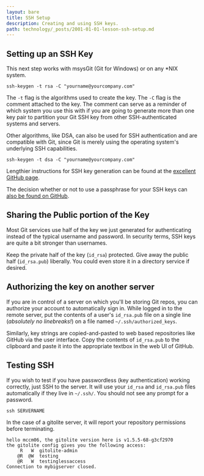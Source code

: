 ```yaml
---
layout: bare
title: SSH Setup
description: Creating and using SSH keys.
path: technology/_posts/2001-01-01-lesson-ssh-setup.md
---
```


## Setting up an SSH Key
This next step works with msysGit (Git for Windows) or on any *NIX system.

    ssh-keygen -t rsa -C "yourname@yourcompany.com"
  
The `-t` flag is the algorithms used to create the key. The `-C` flag is the comment attached to the key. The comment can serve as a reminder of which system you use this with if you are going to generate more than one key pair to partition your Git SSH key from other SSH-authenticated systems and servers.
  
Other algorithms, like DSA, can also be used for SSH authentication and are compatible with Git, since Git is merely using the operating system's underlying SSH capabilities.

    ssh-keygen -t dsa -C "yourname@yourcompany.com"

Lengthier instructions for SSH key generation can be found at the [excellent GitHub page](http://help.github.com/msysgit-key-setup/).

The decision whether or not to use a passphrase for your SSH keys can [also be found on GitHub](http://help.github.com/working-with-key-passphrases/).

## Sharing the Public portion of the Key
Most Git services use half of the key we just generated for authenticating instead of the typical username and password.  In security terms, SSH keys are quite a bit stronger than usernames.

Keep the private half of the key (`id_rsa`) protected. Give away the public half (`id_rsa.pub`) liberally. You could even store it in a directory service if desired.

## Authorizing the key on another server
If you are in control of a server on which you'll be storing Git repos, you can authorize your account to automatically sign in. While logged in to the remote server, put the contents of a user's `id_rsa.pub` file on a single line (*absolutely no linebreaks!*) on a file named `~/.ssh/authorized_keys`.

Similarly, key strings are copied-and-pasted to web based repositories like GitHub via the user interface. Copy the contents of `id_rsa.pub` to the clipboard and paste it into the appropriate textbox in the web UI of GitHub.

## Testing SSH
If you wish to test if you have passwordless (key authentication) working correctly, just SSH to the server. It will use your `id_rsa` and `id_rsa.pub` files automatically if they live in `~/.ssh/`. You should not see any prompt for a password.

    ssh SERVERNAME

In the case of a gitolite server, it will report your repository permissions before terminating.

    hello mccm06, the gitolite version here is v1.5.5-68-g3cf2970
    the gitolite config gives you the following access:
         R   W 	gitolite-admin
        @R  @W 	testing
        @R   W 	testinglessaccess
    Connection to mybigserver closed.
